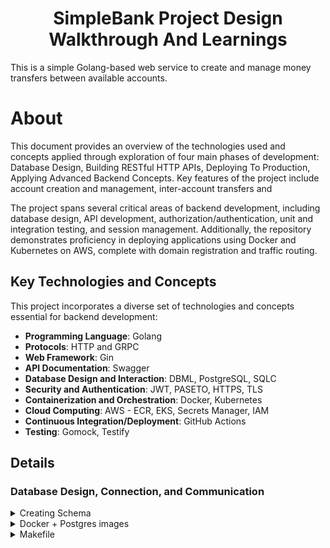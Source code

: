 <h1 align="center"> SimpleBank Project Design Walkthrough And Learnings   </h1>
 This is a simple Golang-based web service to create and manage money transfers between available accounts. 
 
# About
This document provides an overview of the technologies used and concepts applied through exploration of four main phases of development: Database Design, Building RESTful HTTP APIs, Deploying To Production, Applying Advanced Backend Concepts.
Key features of the project include account creation and management, inter-account transfers and 

The project spans several critical areas of backend development, including database design, API development, authorization/authentication, unit and integration testing, and session management. Additionally, the repository demonstrates proficiency in deploying applications using Docker and Kubernetes on AWS, complete with domain registration and traffic routing.

## Key Technologies and Concepts
This project incorporates a diverse set of technologies and concepts essential for backend development:

- **Programming Language**: Golang
- **Protocols**: HTTP and GRPC
- **Web Framework**: Gin
- **API Documentation**: Swagger
- **Database Design and Interaction**: DBML, PostgreSQL, SQLC
- **Security and Authentication**: JWT, PASETO, HTTPS, TLS
- **Containerization and Orchestration**: Docker, Kubernetes
- **Cloud Computing**: AWS - ECR, EKS, Secrets Manager, IAM
- **Continuous Integration/Deployment**: GitHub Actions
- **Testing**: Gomock, Testify


## Details 

### Database Design, Connection, and Communication

<details> 
 <summary> Creating Schema </summary>
 <p> The database schema was created with dbdiagram.io. The initial schema consists of three tables: 
  <ul>
    <li> Accounts: Each account has a unique owner, a set currency type, and a balance. </li>
    <li> Transfers: Each row of this table references a sender account and receiver account, and the amount transferred.</li>
    <li> Entries: Each entry records changes in an account's balance. </li>
  </ul>
  <img width="1214" height="337" alt="SimpleBank_Schema_1 (1)" src="https://github.com/user-attachments/assets/561693fa-ed80-4ad0-8891-597ae4c307d1" />

 </p>
</details>


<details> 
  <summary> Docker + Postgres images </summary>
  <p> Docker is used to pull a Postgres image that will serve as the database. A separate image is created for the service that is used for deployment later.
  I use the TablePlus GUI to visually inspect changes to the database and keep track of migrations. </p>
  <img width="1346" height="786" alt="image" src="https://github.com/user-attachments/assets/be3d7c14-3feb-4d72-9927-5f325236ce27" />

</details>

<details>
  <summary> Makefile </summary>
  <p> A Makefile is used to automate several tasks related to the project, such as pulling and starting Docker images, create and migrate the database, and compiling the service. This also has the benefit of making collaboration in a team setting easier by reducing setup time to running a few .PHONY targets. </p>
 
</details>
